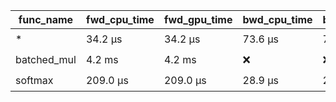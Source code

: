 | func_name | fwd_cpu_time | fwd_gpu_time | bwd_cpu_time | bwd_gpu_time | has_docstring |
| --- | --- | --- | --- | --- | --- |
| * | 34.2 μs | 34.2 μs | 73.6 μs | 73.6 μs | :heavy_check_mark: |
| batched_mul | 4.2 ms | 4.2 ms | :x: | :x: | :heavy_check_mark: |
| softmax | 209.0 μs | 209.0 μs | 28.9 μs | 28.9 μs | :heavy_check_mark: |
